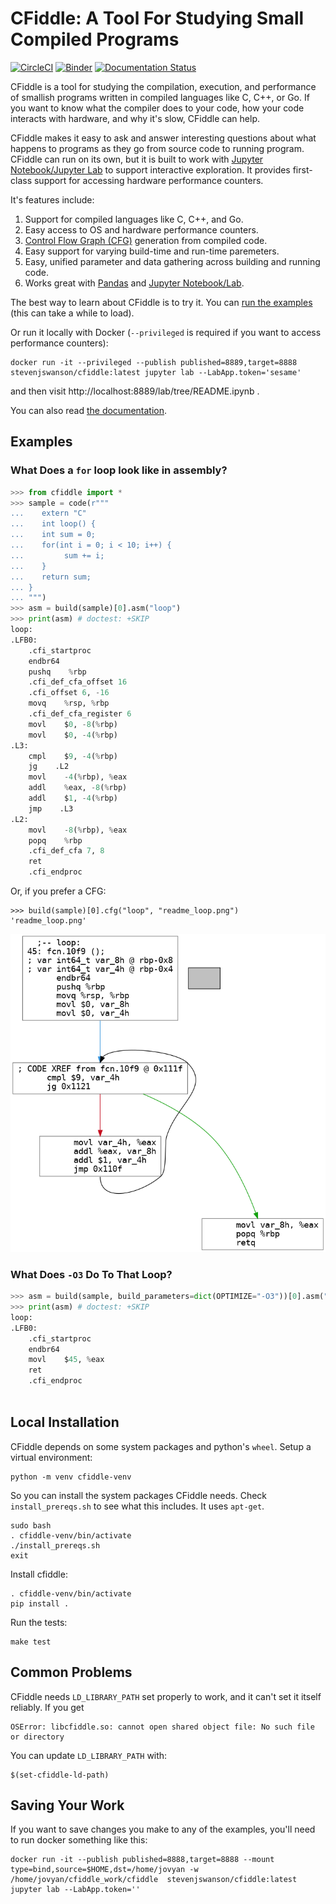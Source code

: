 # CFiddle: A Tool For Studying Small Compiled Programs

[![CircleCI](https://circleci.com/gh/NVSL/cfiddle.svg?style=svg)](https://circleci.com/gh/NVSL/cfiddle)
[![Binder](https://mybinder.org/badge_logo.svg)](https://mybinder.org/v2/gh/NVSL/cfiddle/main?labpath=README.ipynb)
[![Documentation Status](https://readthedocs.org/projects/cfiddle/badge/?version=latest)](https://cfiddle.readthedocs.io/en/latest/?badge=latest)
	
CFiddle is a tool for studying the compilation, execution, and performance of
smallish programs written in compiled languages like C, C++, or Go.  If you
want to know what the compiler does to your code, how your code interacts with
hardware, and why it's slow, CFiddle can help.

CFiddle makes it easy to ask and answer interesting questions about what happens to
programs as they go from source code to running program.  CFiddle can run on
its own, but it is built to work with [Jupyter Notebook/Jupyter
Lab](https://jupyter.org/) to support interactive exploration.  It provides
first-class support for accessing hardware performance counters.

It's features include:

1. Support for compiled languages like C, C++, and Go.
2. Easy access to OS and hardware performance counters.
3. [Control Flow Graph (CFG)](https://en.wikipedia.org/wiki/Control-flow_graph) generation from compiled code.
4. Easy support for varying build-time and run-time paremeters.
5. Easy, unified parameter and data gathering across building and running code.
6. Works great with [Pandas](https://pandas.pydata.org/) and  [Jupyter Notebook/Lab](https://jupyter.org/).

The best way to learn about CFiddle is to try it.  You can [run the
examples](https://mybinder.org/v2/gh/NVSL/cfiddle/main?labpath=README.ipynb) (this can take a while to load).

Or run it locally with Docker (`--privileged` is required if you want to access performance counters):

```
docker run -it --privileged --publish published=8889,target=8888 stevenjswanson/cfiddle:latest jupyter lab --LabApp.token='sesame'
```

and then visit http://localhost:8889/lab/tree/README.ipynb .

You can also read [the documentation](https://cfiddle.readthedocs.io).

## Examples

### What Does a `for` loop look like in assembly?

```python
>>> from cfiddle import * 
>>> sample = code(r""" 
...    extern "C"
...    int loop() {
...    int sum = 0;
...	   for(int i = 0; i < 10; i++) {
... 		sum += i;
...    }
...	   return sum;
... }
... """)
>>> asm = build(sample)[0].asm("loop")
>>> print(asm) # doctest: +SKIP
loop:
.LFB0:
    .cfi_startproc
    endbr64
    pushq    %rbp
    .cfi_def_cfa_offset 16
    .cfi_offset 6, -16
    movq    %rsp, %rbp
    .cfi_def_cfa_register 6
    movl    $0, -8(%rbp)
    movl    $0, -4(%rbp)
.L3:
    cmpl    $9, -4(%rbp)
    jg    .L2
    movl    -4(%rbp), %eax
    addl    %eax, -8(%rbp)
    addl    $1, -4(%rbp)
    jmp    .L3
.L2:
    movl    -8(%rbp), %eax
    popq    %rbp
    .cfi_def_cfa 7, 8
    ret
    .cfi_endproc

```

Or, if you prefer a CFG:

```
>>> build(sample)[0].cfg("loop", "readme_loop.png") 
'readme_loop.png'

```

![CFG Example](images/readme_loop.png)

### What Does `-O3` Do To That Loop?

```python
>>> asm = build(sample, build_parameters=dict(OPTIMIZE="-O3"))[0].asm("loop")
>>> print(asm) # doctest: +SKIP
loop:
.LFB0:
    .cfi_startproc
	endbr64
	movl	$45, %eax
	ret
	.cfi_endproc
	
```


## Local Installation

CFiddle depends on some system packages and python's `wheel`.  Setup a virtual environment:

```
python -m venv cfiddle-venv
```

So you can install the system packages CFiddle needs.  Check
`install_prereqs.sh` to see what this includes.  It uses `apt-get`.

```
sudo bash
. cfiddle-venv/bin/activate	
./install_prereqs.sh
exit
```

Install cfiddle:

```
. cfiddle-venv/bin/activate
pip install .
```

Run the tests:

```
make test
```

## Common Problems

CFiddle needs `LD_LIBRARY_PATH` set properly to work, and it can't set it itself reliably.  If you get

```
OSError: libcfiddle.so: cannot open shared object file: No such file or directory
```

You can update `LD_LIBRARY_PATH` with:

```
$(set-cfiddle-ld-path)
```


## Saving Your Work

If you want to save changes you make to any of the examples, you'll need to run docker something like this:

```
docker run -it --publish published=8888,target=8888 --mount type=bind,source=$HOME,dst=/home/jovyan -w /home/jovyan/cfiddle_work/cfiddle  stevenjswanson/cfiddle:latest  jupyter lab --LabApp.token=''
```
